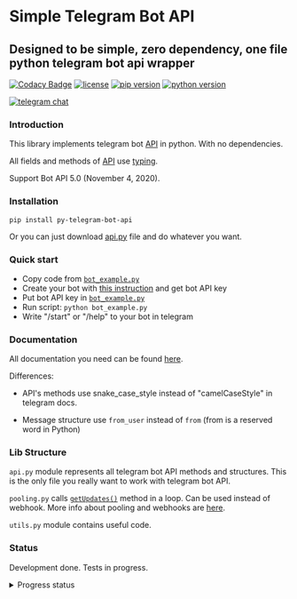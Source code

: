 # Simple Telegram Bot API

## Designed to be simple, zero dependency, one file python telegram bot api wrapper

[![Codacy Badge](https://api.codacy.com/project/badge/Grade/6d8bcaad92474d448d74fd8c7a8a39a4)](https://app.codacy.com/gh/Angel777d/py-telegram-bot-api?utm_source=github.com&utm_medium=referral&utm_content=Angel777d/py-telegram-bot-api&utm_campaign=Badge_Grade)
[![license](https://img.shields.io/github/license/angel777d/py-telegram-bot-api?style=flat-square)](https://github.com/Angel777d/py-telegram-bot-api/blob/main/LICENSE)
[![pip version](https://img.shields.io/pypi/v/py-telegram-bot-api.svg?style=flat-square)](https://pypi.org/project/py-telegram-bot-api/)
[![python version](https://img.shields.io/badge/python-3.6+-blue.svg?style=flat-square)](https://pypi.org/project/py-telegram-bot-api/)

[![telegram chat](https://img.shields.io/badge/telegram-chat-blue.svg?style=flat-square&logo=telegram)](https://t.me/joinchat/H-ktOmOiJgFuR7ls)

### Introduction

This library implements telegram bot [API](https://core.telegram.org/bots/api)
in python. With no dependencies.

All fields and methods of
[API](https://core.telegram.org/bots/api)
use [typing](https://docs.python.org/3/library/typing.html).

Support Bot API 5.0 (November 4, 2020).

### Installation

`pip install py-telegram-bot-api`

Or you can just download
[api.py](https://raw.githubusercontent.com/Angel777d/py-telegram-bot-api/main/telegram_bot_api/api.py)
file and do whatever you want.

### Quick start

*   Copy code from [`bot_example.py`](https://github.com/Angel777d/py-telegram-bot-api/blob/main/bot_example.py)
*   Create your bot with [this instruction](https://core.telegram.org/bots#3-how-do-i-create-a-bot) and get bot API key
*   Put bot API key in [`bot_example.py`](https://github.com/Angel777d/py-telegram-bot-api/blob/main/bot_example.py)
*   Run script: `python bot_example.py`
*   Write "/start" or "/help" to your bot in telegram

### Documentation

All documentation you need can be found [here](https://core.telegram.org/bots/api).

Differences:

*   API's methods use snake_case_style instead of "camelCaseStyle" in telegram docs.

*   Message structure use `from_user` instead of `from`
  (from is a reserved word in Python)

### Lib Structure

`api.py` module represents all telegram bot API methods and structures. This is the only file you really want to work
with telegram bot API.

`pooling.py`
calls [`getUpdates()`](https://core.telegram.org/bots/api#getupdates)
method in a loop. Can be used instead of webhook. More info about pooling and webhooks
are [here](https://core.telegram.org/bots/api#getting-updates).

`utils.py` module contains useful code.

### Status

Development done. Tests in progress.

<details>
  <summary>Progress status</summary>

*   All classes added
*   All methods added

  ---------------------

#### Tested methods

*   get_updates
*   set_webhook
*   delete_webhook
*   get_webhook_info
*   get_me
*   log_out
*   close
*   send_message
*   forward_message
*   copy_message
*   send_photo
*   send_audio
*   send_document
*   send_video
*   send_animation
*   send_voice
*   send_video_note
*   send_media_group
*   send_location

#### Not tested methods

*   edit_message_live_location
*   stop_message_live_location
*   send_venue
*   send_contact
*   send_poll
*   send_dice
*   send_chat_action
*   get_user_profile_photos
*   get_file
*   kick_chat_member
*   unban_chat_member
*   restrict_chat_member
*   promote_chat_member
*   set_chat_administrator_custom_title
*   set_chat_permissions
*   export_chat_invite_link
*   set_chat_photo
*   delete_chat_photo
*   set_chat_title
*   set_chat_description
*   pin_chat_message
*   unpin_chat_message
*   unpin_all_chat_messages
*   leave_chat
*   get_chat
*   get_chat_administrators
*   get_chat_members_count
*   get_chat_member
*   set_chat_sticker_set
*   delete_chat_sticker_set
*   answer_callback_query
*   set_my_commands
*   get_my_commands
*   edit_message_text
*   edit_message_caption
*   edit_message_media
*   edit_message_reply_markup
*   stop_poll
*   delete_message
*   send_sticker
*   get_sticker_set
*   upload_sticker_file
*   create_new_sticker_set
*   add_sticker_to_set
*   set_sticker_position_in_set
*   delete_sticker_from_set
*   set_sticker_set_thumb
*   answer_inline_query
*   send_invoice
*   answer_shipping_query
*   answer_pre_checkout_query
*   set_passport_data_errors
*   send_game
*   get_game_high_scores

  ---------------------

#### Known issues

*   No issues yet

</details>

